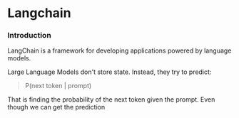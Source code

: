 # Langchain

### Introduction
LangChain is a framework for developing applications powered by language models. 

Large Language Models don't store state. Instead, they try to predict: 
> P(next token | prompt)

That is finding the probability of the next token given the prompt. Even though we can get the prediction 
